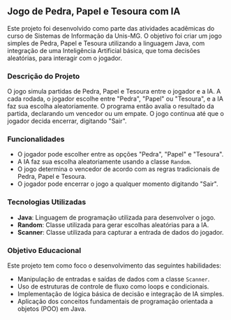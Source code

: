 ## Jogo de Pedra, Papel e Tesoura com IA

Este projeto foi desenvolvido como parte das atividades acadêmicas do curso de Sistemas de Informação da Unis-MG. O objetivo foi criar um jogo simples de Pedra, Papel e Tesoura utilizando a linguagem Java, com integração de uma Inteligência Artificial básica, que toma decisões aleatórias, para interagir com o jogador.

### Descrição do Projeto
O jogo simula partidas de Pedra, Papel e Tesoura entre o jogador e a IA. A cada rodada, o jogador escolhe entre "Pedra", "Papel" ou "Tesoura", e a IA faz sua escolha aleatoriamente. O programa então avalia o resultado da partida, declarando um vencedor ou um empate. O jogo continua até que o jogador decida encerrar, digitando "Sair".

### Funcionalidades
- O jogador pode escolher entre as opções "Pedra", "Papel" e "Tesoura".
- A IA faz sua escolha aleatoriamente usando a classe `Random`.
- O jogo determina o vencedor de acordo com as regras tradicionais de Pedra, Papel e Tesoura.
- O jogador pode encerrar o jogo a qualquer momento digitando "Sair".

### Tecnologias Utilizadas
- **Java**: Linguagem de programação utilizada para desenvolver o jogo.
- **Random**: Classe utilizada para gerar escolhas aleatórias para a IA.
- **Scanner**: Classe utilizada para capturar a entrada de dados do jogador.

### Objetivo Educacional
Este projeto tem como foco o desenvolvimento das seguintes habilidades:
- Manipulação de entradas e saídas de dados com a classe `Scanner`.
- Uso de estruturas de controle de fluxo como loops e condicionais.
- Implementação de lógica básica de decisão e integração de IA simples.
- Aplicação dos conceitos fundamentais de programação orientada a objetos (POO) em Java.
